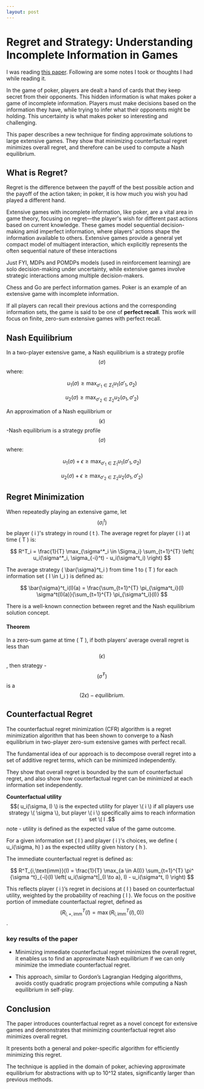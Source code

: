 ```yaml
---
layout: post
---
```


# Regret and Strategy: Understanding Incomplete Information in Games

I was reading [this paper](https://proceedings.neurips.cc/paper/2007/file/08d98638c6fcd194a4b1e6992063e944-Paper.pdf). Following are some notes I took or thoughts I had while reading it.

In the game of poker, players are dealt a hand of cards that they keep secret from their opponents. This hidden information is what makes poker a game of incomplete information. Players must make decisions based on the information they have, while trying to infer what their opponents might be holding. This uncertainty is what makes poker so interesting and challenging.

This paper describes a new technique for finding approximate solutions to large extensive games. They show that minimizing counterfactual regret minimizes overall regret, and therefore can be used to compute a Nash equilibrium.

## What is Regret?

Regret is the difference between the payoff of the best possible action and the payoff of the action taken; in poker, it is how much you wish you had played a different hand.

Extensive games with incomplete information, like poker, are a vital area in game theory, focusing on regret—the player's wish for different past actions based on current knowledge. These games model sequential decision-making amid imperfect information, where players' actions shape the information available to others. Extensive games provide a general yet compact model of multiagent interaction, which explicitly
represents the often sequential nature of these interactions

Just FYI, MDPs and POMDPs models (used in reinforcement learning) are solo decision-making under uncertainty, while extensive games involve strategic interactions among multiple decision-makers.

Chess and Go are perfect information games. Poker is an example of an extensive game with incomplete information.

If all players can recall their previous actions and the corresponding information sets, the game is said to be one of **perfect recall**. This work will focus on finite, zero-sum extensive games with perfect recall.

## Nash Equilibrium

In a two-player extensive game, a Nash equilibrium is a strategy profile $$( \sigma )$$ where:

$$
u_1(\sigma) \geq \max_{ \sigma'_1 \in \Sigma _1} u_1(\sigma'_1, \sigma_ 2)
$$

$$
u_2(\sigma) \geq \max_{ \sigma'_2 \in \Sigma_ 2} u_2(\sigma_ 1, \sigma'_2)
$$


An approximation of a Nash equilibrium or $$( \epsilon )$$-Nash equilibrium is a strategy profile $$( \sigma )$$ where:

$$
u_1(\sigma) + \epsilon \geq \max_{ \sigma'_1 \in \Sigma_ 1} u_1(\sigma'_1, \sigma_ 2)
$$

$$
u_2(\sigma) + \epsilon \geq \max_{ \sigma'_2 \in \Sigma_ 2} u_2(\sigma_ 1, \sigma'_2)
$$

## Regret Minimization

When repeatedly playing an extensive game, let $$( \sigma^t_i )$$ be player \( i \)'s strategy in round \( t \). The average regret for player \( i \) at time \( T \) is:

$$
R^T_i = \frac{1}{T} \max_{\sigma^*_i \in \Sigma_i} \sum_{t=1}^{T} \left( u_i(\sigma^*_i, \sigma_{-i}^t) - u_i(\sigma^t_i) \right)
$$

The average strategy \( \bar{\sigma}^t_i \) from time 1 to \( T \) for each information set \( I \in I_i \) is defined as:

$$
\bar{\sigma}^t_i(I)(a) = \frac{\sum_{t=1}^{T} \pi_{\sigma^t_i}(I) \sigma^t(I)(a)}{\sum_{t=1}^{T} \pi_{\sigma^t_i}(I)}
$$

There is a well-known connection between regret and the Nash equilibrium solution concept.

#### Theorem
In a zero-sum game at time \( T \), if both players’ average overall regret is less than $$( \epsilon )$$, then strategy - $$( \bar{\sigma}^T )$$ is a $$( 2\epsilon)-equilibrium.$$

## Counterfactual Regret

The counterfactual regret minimization (CFR) algorithm is a regret minimization algorithm that has been shown to converge to a Nash equilibrium in two-player zero-sum extensive games with perfect recall.

The fundamental idea of our approach is to decompose overall regret into a set of additive regret terms, which can be minimized independently.

They show that overall regret is bounded by the sum of counterfactual regret, and also show how counterfactual regret can be minimized at each information set independently.


**Counterfactual utility** $$( u_i(\sigma, I) \) is the expected utility for player \( i \) if all players use strategy \( \sigma \), but player \( i \) specifically aims to reach information set \( I .$$
note - utility is defined as the expected value of the game outcome.

For a given information set \( I \) and player \( i \)'s choices, we define \( u_i(\sigma, h) \) as the expected utility given history \( h \).

The immediate counterfactual regret is defined as:

$$
R^T_{i,\text{imm}}(I) = \frac{1}{T} \max_{a \in A(I)} \sum_{t=1}^{T} \pi^ {\sigma ^t}_{-i}(I) \left( u_i(\sigma^t|_{I \to a}, I) - u_i(\sigma^t, I) \right)
$$

This reflects player \( i \)’s regret in decisions at \( I \) based on counterfactual utility, weighted by the probability of reaching \( I \). We focus on the positive portion of immediate counterfactual regret, defined as $$( R^T_{i,+,\text{imm}}(I) = \max(R^T_{i,\text{imm}}(I), 0))$$.

### key results of the paper

- Minimizing immediate counterfactual regret minimizes the overall regret, it enables us to find an approximate Nash equilibrium if we can only minimize the immediate counterfactual regret.

- This approach, similar to Gordon’s Lagrangian Hedging algorithms, avoids costly quadratic program projections while computing a Nash equilibrium in self-play.

## Conclusion

The paper introduces counterfactual regret as a novel concept for extensive games and demonstrates that minimizing counterfactual regret also minimizes overall regret.

It presents both a general and poker-specific algorithm for efficiently minimizing this regret.

The technique is applied in the domain of poker, achieving approximate equilibrium for abstractions with up to 10^12 states, significantly larger than previous methods.
